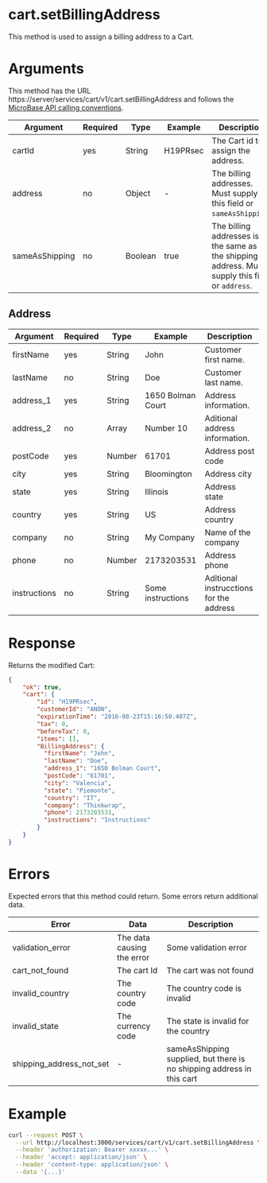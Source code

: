 # cart.setBillingAddress

This method is used to assign a billing address to a Cart.

# Arguments

This method has the URL https://server/services/cart/v1/cart.setBillingAddress and
follows the [MicroBase API calling conventions](../calling-conventions.html).

Argument | Required | Type | Example | Description
---------|----------|------|---------|------------
cartId         | yes | String | H19PRsec   | The Cart id to assign the address.
address        | no | Object  | -          | The billing addresses. Must supply this field or `sameAsShipping`.
sameAsShipping | no | Boolean | true       | The billing addresses is the same as the shipping address. Must supply this field or `address`.

## Address

Argument | Required | Type | Example | Description
---------|----------|------|---------|------------
firstName    | yes  | String  | John                | Customer first name.
lastName     | no   | String  | Doe                 | Customer last name.
address_1    | yes  | String  | 1650 Bolman Court   | Address information.
address_2    | no   | Array   | Number 10           | Aditional address information.
postCode     | yes  | Number  | 61701               | Address post code
city         | yes  | String  | Bloomington         | Address city
state        | yes  | String  | Illinois            | Address state
country      | yes  | String  | US                  | Address country
company      | no   | String  | My Company          | Name of the company
phone        | no   | Number  | 2173203531          | Address phone
instructions | no   | String  | Some instructions   | Aditional instrucctions for the address

# Response

Returns the modified Cart:

```json
{
    "ok": true,
    "cart": {
        "id": "H19PRsec",
        "customerId": "ANON",
        "expirationTime": "2016-08-23T15:16:50.407Z",
        "tax": 0,
        "beforeTax": 0,
        "items": [],
        "BillingAddress": {
          "firstName": "John",
          "lastName": "Doe",
          "address_1": "1650 Bolman Court",
          "postCode": "61701",
          "city": "Valencia",
          "state": "Piemonte",
          "country": "IT",
          "company": "Thinkwrap",
          "phone": 2173203531,
          "instructions": "Instructions"        
        }
    }
}
```

# Errors

Expected errors that this method could return. Some errors return additional data.

Error | Data | Description
------|------|------------
validation_error | The data causing the error | Some validation error
cart_not_found   | The cart Id | The cart was not found
invalid_country  | The country code | The country code is invalid 
invalid_state    | The currency code | The state is invalid for the country 
shipping_address_not_set | - | sameAsShipping supplied, but there is no shipping address in this cart

# Example

```bash
curl --request POST \
  --url http://localhost:3000/services/cart/v1/cart.setBillingAddress \
  --header 'authorization: Bearer xxxxx...' \
  --header 'accept: application/json' \
  --header 'content-type: application/json' \
  --data '{...}'
```
